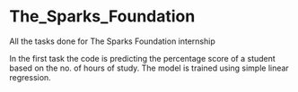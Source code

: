 # The_Sparks_Foundation
All the tasks done for The Sparks Foundation internship

In the first task the code is predicting the percentage score of a student based on the no. of hours of study. The model is trained using simple linear regression.
